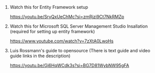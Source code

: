 1. Watch this for Entity Framework setup
   
   https://youtu.be/SryQxUeChMc?si=zmRjzi9Ct7NkRMZp


3. Watch this for Microsoft SQL Server Management Studio Insallation (required for setting up entity framework)
   
   https://www.youtube.com/watch?v=7zXtA0LwoHs


5. Luis Rossmann's guide to opensource
   (There is text guide and video guide links in the description)

    https://youtu.be/Gj6HqWCdk3s?si=BG7D81WybNW95gFA

   
